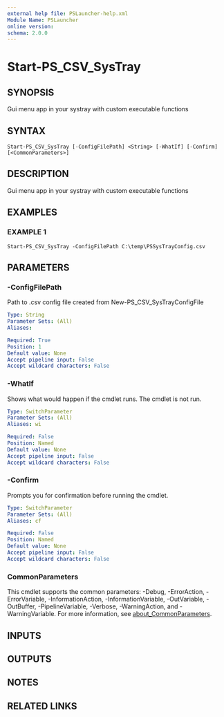 ```yaml
---
external help file: PSLauncher-help.xml
Module Name: PSLauncher
online version:
schema: 2.0.0
---
```


# Start-PS_CSV_SysTray

## SYNOPSIS
Gui menu app in your systray with custom executable functions

## SYNTAX

```
Start-PS_CSV_SysTray [-ConfigFilePath] <String> [-WhatIf] [-Confirm] [<CommonParameters>]
```

## DESCRIPTION
Gui menu app in your systray with custom executable functions

## EXAMPLES

### EXAMPLE 1
```
Start-PS_CSV_SysTray -ConfigFilePath C:\temp\PSSysTrayConfig.csv
```

## PARAMETERS

### -ConfigFilePath
Path to .csv config file created from New-PS_CSV_SysTrayConfigFile

```yaml
Type: String
Parameter Sets: (All)
Aliases:

Required: True
Position: 1
Default value: None
Accept pipeline input: False
Accept wildcard characters: False
```

### -WhatIf
Shows what would happen if the cmdlet runs.
The cmdlet is not run.

```yaml
Type: SwitchParameter
Parameter Sets: (All)
Aliases: wi

Required: False
Position: Named
Default value: None
Accept pipeline input: False
Accept wildcard characters: False
```

### -Confirm
Prompts you for confirmation before running the cmdlet.

```yaml
Type: SwitchParameter
Parameter Sets: (All)
Aliases: cf

Required: False
Position: Named
Default value: None
Accept pipeline input: False
Accept wildcard characters: False
```

### CommonParameters
This cmdlet supports the common parameters: -Debug, -ErrorAction, -ErrorVariable, -InformationAction, -InformationVariable, -OutVariable, -OutBuffer, -PipelineVariable, -Verbose, -WarningAction, and -WarningVariable. For more information, see [about_CommonParameters](http://go.microsoft.com/fwlink/?LinkID=113216).

## INPUTS

## OUTPUTS

## NOTES

## RELATED LINKS
